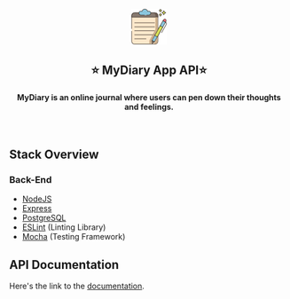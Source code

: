 <a href="" target="_blank"><p align="center">
  <img src="public/images/write_64.png" alt="MyDiary App logo">
</p></a>
<h2 align="center">⭐ MyDiary App API⭐</h2>
<h4 align="center">MyDiary is an online journal where users can pen down their thoughts and feelings.</h4>
<br>

## Stack Overview

### Back-End

- [NodeJS](https://nodejs.org/en/)
- [Express](https://expressjs.com/)
- [PostgreSQL](https://www.postgresql.org/)
- [ESLint](https://eslint.org/) (Linting Library)
- [Mocha](https://mochajs.org/) (Testing Framework)


## API Documentation
Here's the link to the [documentation](http://bit.ly/mydiaryapidoc).

